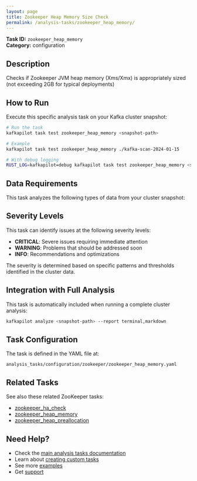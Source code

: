 ```yaml
---
layout: page
title: Zookeeper Heap Memory Size Check
permalink: /analysis-tasks/zookeeper_heap_memory/
---
```


**Task ID:** `zookeeper_heap_memory`  
**Category:** configuration

## Description

Checks if Zookeeper JVM heap memory (Xms/Xmx) is appropriately sized (not exceeding 2GB for typical deployments)

## How to Run

Execute this specific analysis task on your Kafka cluster snapshot:

```bash
# Run the task
kafkapilot task test zookeeper_heap_memory <snapshot-path>

# Example
kafkapilot task test zookeeper_heap_memory ./kafka-scan-2024-01-15

# With debug logging
RUST_LOG=kafkapilot=debug kafkapilot task test zookeeper_heap_memory <snapshot-path>
```

## Data Requirements

This task analyzes the following types of data from your cluster snapshot:



## Severity Levels

This task can identify issues at the following severity levels:

- **CRITICAL**: Severe issues requiring immediate attention
- **WARNING**: Problems that should be addressed soon  
- **INFO**: Recommendations and optimizations

The severity is determined based on specific patterns and thresholds identified in the cluster data.

## Integration with Full Analysis

This task is automatically included when running a complete cluster analysis:

```bash
kafkapilot analyze <snapshot-path> --report terminal,markdown
```

## Task Configuration

The task is defined in the YAML file at:
```
analysis_tasks/configuration/zookeeper/zookeeper_heap_memory.yaml
```

## Related Tasks

See also these related ZooKeeper tasks:
- [zookeeper_ha_check](../zookeeper_ha_check)
- [zookeeper_heap_memory](../zookeeper_heap_memory)
- [zookeeper_heap_preallocation](../zookeeper_heap_preallocation)

## Need Help?

- Check the [main analysis tasks documentation](../)
- Learn about [creating custom tasks](/how-to#custom-analysis-tasks)
- See more [examples](/examples#analysis-tasks)
- Get [support](/support)
